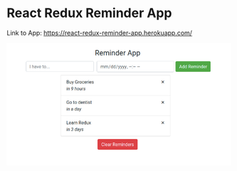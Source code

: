 # React Redux Reminder App

Link to App: https://react-redux-reminder-app.herokuapp.com/

![alt text](https://raw.githubusercontent.com/Grois333/React-Redux-Reminder-App/master/Output11.png)
